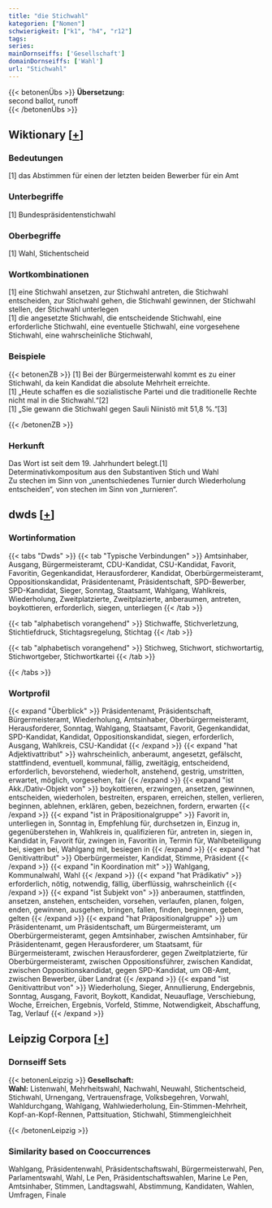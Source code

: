 ```yaml
---
title: "die Stichwahl"
kategorien: ["Nomen"]
schwierigkeit: ["k1", "h4", "r12"]
tags:
series:
mainDornseiffs: ['Gesellschaft']
domainDornseiffs: ['Wahl']
url: "Stichwahl"
---
```


{{< betonenÜbs >}}
**Übersetzung:**  
second  ballot, runoff  
{{< /betonenÜbs >}}

## Wiktionary [[+](https://de.wiktionary.org/wiki/Stichwahl)]

### Bedeutungen
[1] das Abstimmen für einen der letzten beiden Bewerber für ein Amt  

### Unterbegriffe
[1] Bundespräsidentenstichwahl  

### Oberbegriffe
[1] Wahl, Stichentscheid  

### Wortkombinationen
[1] eine Stichwahl ansetzen, zur Stichwahl antreten, die Stichwahl entscheiden, zur Stichwahl gehen, die Stichwahl gewinnen, der Stichwahl stellen, der Stichwahl unterlegen  
[1] die angesetzte Stichwahl, die entscheidende Stichwahl, eine erforderliche Stichwahl, eine eventuelle Stichwahl, eine vorgesehene Stichwahl, eine wahrscheinliche Stichwahl,  

### Beispiele
{{< betonenZB >}}
[1] Bei der Bürgermeisterwahl kommt es zu einer Stichwahl, da kein Kandidat die absolute Mehrheit erreichte.  
[1] „Heute schaffen es die sozialistische Partei und die traditionelle Rechte nicht mal in die Stichwahl.“[2]  
[1] „Sie gewann die Stichwahl gegen Sauli Niinistö mit 51,8 %.“[3]  

{{< /betonenZB >}}
### Herkunft
Das Wort ist seit dem 19. Jahrhundert belegt.[1]  
Determinativkompositum aus den Substantiven Stich und Wahl  
Zu stechen im Sinn von „unentschiedenes Turnier durch Wiederholung entscheiden“, von stechen im Sinn von „turnieren“.  



## dwds [[+](https://www.dwds.de/wb/Stichwahl)]

### Wortinformation
{{< tabs "Dwds" >}}
{{< tab "Typische Verbindungen" >}}
Amtsinhaber, Ausgang, Bürgermeisteramt, CDU-Kandidat, CSU-Kandidat, Favorit, Favoritin, Gegenkandidat, Herausforderer, Kandidat, Oberbürgermeisteramt, Oppositionskandidat, Präsidentenamt, Präsidentschaft, SPD-Bewerber, SPD-Kandidat, Sieger, Sonntag, Staatsamt, Wahlgang, Wahlkreis, Wiederholung, Zweitplatzierte, Zweitplazierte, anberaumen, antreten, boykottieren, erforderlich, siegen, unterliegen
{{< /tab >}}

{{< tab "alphabetisch vorangehend" >}}
Stichwaffe, Stichverletzung, Stichtiefdruck, Stichtagsregelung, Stichtag
{{< /tab >}}

{{< tab "alphabetisch vorangehend" >}}
Stichweg, Stichwort, stichwortartig, Stichwortgeber, Stichwortkartei
{{< /tab >}}

{{< /tabs >}}

### Wortprofil
{{< expand "Überblick" >}} Präsidentenamt, Präsidentschaft, Bürgermeisteramt, Wiederholung, Amtsinhaber, Oberbürgermeisteramt, Herausforderer, Sonntag, Wahlgang, Staatsamt, Favorit, Gegenkandidat, SPD-Kandidat, Kandidat, Oppositionskandidat, siegen, erforderlich, Ausgang, Wahlkreis, CSU-Kandidat {{< /expand >}}
{{< expand "hat Adjektivattribut" >}} wahrscheinlich, anberaumt, angesetzt, gefälscht, stattfindend, eventuell, kommunal, fällig, zweitägig, entscheidend, erforderlich, bevorstehend, wiederholt, anstehend, gestrig, umstritten, erwartet, möglich, vorgesehen, fair {{< /expand >}}
{{< expand "ist Akk./Dativ-Objekt von" >}} boykottieren, erzwingen, ansetzen, gewinnen, entscheiden, wiederholen, bestreiten, ersparen, erreichen, stellen, verlieren, beginnen, ablehnen, erklären, geben, bezeichnen, fordern, erwarten {{< /expand >}}
{{< expand "ist in Präpositionalgruppe" >}} Favorit in, unterliegen in, Sonntag in, Empfehlung für, durchsetzen in, Einzug in, gegenüberstehen in, Wahlkreis in, qualifizieren für, antreten in, siegen in, Kandidat in, Favorit für, zwingen in, Favoritin in, Termin für, Wahlbeteiligung bei, siegen bei, Wahlgang mit, besiegen in {{< /expand >}}
{{< expand "hat Genitivattribut" >}} Oberbürgermeister, Kandidat, Stimme, Präsident {{< /expand >}}
{{< expand "in Koordination mit" >}} Wahlgang, Kommunalwahl, Wahl {{< /expand >}}
{{< expand "hat Prädikativ" >}} erforderlich, nötig, notwendig, fällig, überflüssig, wahrscheinlich {{< /expand >}}
{{< expand "ist Subjekt von" >}} anberaumen, stattfinden, ansetzen, anstehen, entscheiden, vorsehen, verlaufen, planen, folgen, enden, gewinnen, ausgehen, bringen, fallen, finden, beginnen, geben, gelten {{< /expand >}}
{{< expand "hat Präpositionalgruppe" >}} um Präsidentenamt, um Präsidentschaft, um Bürgermeisteramt, um Oberbürgermeisteramt, gegen Amtsinhaber, zwischen Amtsinhaber, für Präsidentenamt, gegen Herausforderer, um Staatsamt, für Bürgermeisteramt, zwischen Herausforderer, gegen Zweitplatzierte, für Oberbürgermeisteramt, zwischen Oppositionsführer, zwischen Kandidat, zwischen Oppositionskandidat, gegen SPD-Kandidat, um OB-Amt, zwischen Bewerber, über Landrat {{< /expand >}}
{{< expand "ist Genitivattribut von" >}} Wiederholung, Sieger, Annullierung, Endergebnis, Sonntag, Ausgang, Favorit, Boykott, Kandidat, Neuauflage, Verschiebung, Woche, Erreichen, Ergebnis, Vorfeld, Stimme, Notwendigkeit, Abschaffung, Tag, Verlauf {{< /expand >}}

## Leipzig Corpora [[+](https://corpora.uni-leipzig.de/en/res?word=Stichwahl&corpusId=deu_newscrawl-public_2018)]

### Dornseiff Sets
{{< betonenLeipzig >}}
**Gesellschaft:**  
**Wahl:** Listenwahl, Mehrheitswahl, Nachwahl, Neuwahl, Stichentscheid, Stichwahl, Urnengang, Vertrauensfrage, Volksbegehren, Vorwahl, Wahldurchgang, Wahlgang, Wahlwiederholung, Ein-Stimmen-Mehrheit, Kopf-an-Kopf-Rennen, Pattsituation, Stichwahl, Stimmengleichheit  

{{< /betonenLeipzig >}}

### Similarity based on Cooccurrences
Wahlgang, Präsidentenwahl, Präsidentschaftswahl, Bürgermeisterwahl, Pen, Parlamentswahl, Wahl, Le Pen, Präsidentschaftswahlen, Marine Le Pen, Amtsinhaber, Stimmen, Landtagswahl, Abstimmung, Kandidaten, Wahlen, Umfragen, Finale

